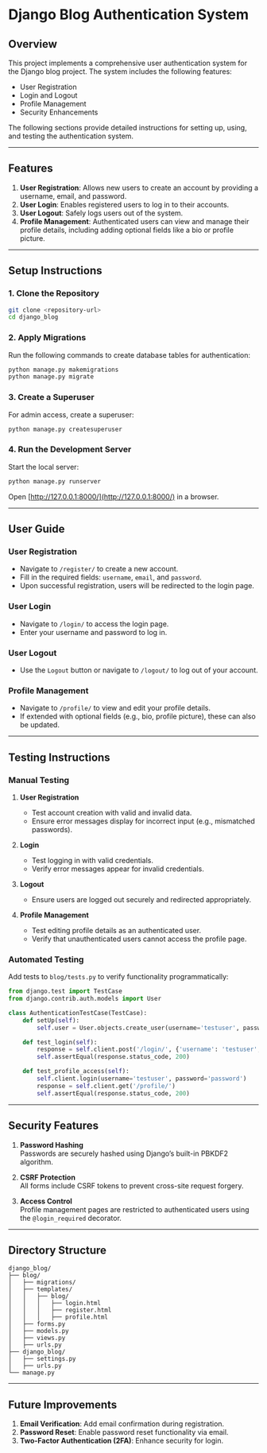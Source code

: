 # Django Blog Authentication System

## Overview

This project implements a comprehensive user authentication system for the Django blog project. The system includes the following features:
- User Registration
- Login and Logout
- Profile Management
- Security Enhancements

The following sections provide detailed instructions for setting up, using, and testing the authentication system.

---

## Features

1. **User Registration**: Allows new users to create an account by providing a username, email, and password.
2. **User Login**: Enables registered users to log in to their accounts.
3. **User Logout**: Safely logs users out of the system.
4. **Profile Management**: Authenticated users can view and manage their profile details, including adding optional fields like a bio or profile picture.

---

## Setup Instructions

### 1. **Clone the Repository**
   ```bash
   git clone <repository-url>
   cd django_blog
   ```

### 2. **Apply Migrations**
   Run the following commands to create database tables for authentication:
   ```bash
   python manage.py makemigrations
   python manage.py migrate
   ```

### 3. **Create a Superuser**
   For admin access, create a superuser:
   ```bash
   python manage.py createsuperuser
   ```

### 4. **Run the Development Server**
   Start the local server:
   ```bash
   python manage.py runserver
   ```
   Open [http://127.0.0.1:8000/](http://127.0.0.1:8000/) in a browser.

---

## User Guide

### **User Registration**
- Navigate to `/register/` to create a new account.
- Fill in the required fields: `username`, `email`, and `password`.
- Upon successful registration, users will be redirected to the login page.

### **User Login**
- Navigate to `/login/` to access the login page.
- Enter your username and password to log in.

### **User Logout**
- Use the `Logout` button or navigate to `/logout/` to log out of your account.

### **Profile Management**
- Navigate to `/profile/` to view and edit your profile details.
- If extended with optional fields (e.g., bio, profile picture), these can also be updated.

---

## Testing Instructions

### **Manual Testing**
1. **User Registration**
   - Test account creation with valid and invalid data.
   - Ensure error messages display for incorrect input (e.g., mismatched passwords).

2. **Login**
   - Test logging in with valid credentials.
   - Verify error messages appear for invalid credentials.

3. **Logout**
   - Ensure users are logged out securely and redirected appropriately.

4. **Profile Management**
   - Test editing profile details as an authenticated user.
   - Verify that unauthenticated users cannot access the profile page.

### **Automated Testing**
Add tests to `blog/tests.py` to verify functionality programmatically:
```python
from django.test import TestCase
from django.contrib.auth.models import User

class AuthenticationTestCase(TestCase):
    def setUp(self):
        self.user = User.objects.create_user(username='testuser', password='password')

    def test_login(self):
        response = self.client.post('/login/', {'username': 'testuser', 'password': 'password'})
        self.assertEqual(response.status_code, 200)

    def test_profile_access(self):
        self.client.login(username='testuser', password='password')
        response = self.client.get('/profile/')
        self.assertEqual(response.status_code, 200)
```

---

## Security Features

1. **Password Hashing**  
   Passwords are securely hashed using Django’s built-in PBKDF2 algorithm.

2. **CSRF Protection**  
   All forms include CSRF tokens to prevent cross-site request forgery.

3. **Access Control**  
   Profile management pages are restricted to authenticated users using the `@login_required` decorator.

---

## Directory Structure

```plaintext
django_blog/
├── blog/
│   ├── migrations/
│   ├── templates/
│   │   ├── blog/
│   │   │   ├── login.html
│   │   │   ├── register.html
│   │   │   ├── profile.html
│   ├── forms.py
│   ├── models.py
│   ├── views.py
│   ├── urls.py
├── django_blog/
│   ├── settings.py
│   ├── urls.py
└── manage.py
```

---

## Future Improvements

1. **Email Verification**: Add email confirmation during registration.
2. **Password Reset**: Enable password reset functionality via email.
3. **Two-Factor Authentication (2FA)**: Enhance security for login.


